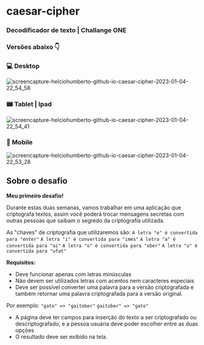 # caesar-cipher

### Decodificador de texto | Challange ONE

### Versões abaixo 👇 


### 💻 Desktop

![screencapture-helciohumberto-github-io-caesar-cipher-2023-01-04-22_54_58](https://user-images.githubusercontent.com/114635522/210686445-8a43760d-a78d-46f2-984e-da197ad2edda.jpg)

### 📟 Tablet | Ipad

![screencapture-helciohumberto-github-io-caesar-cipher-2023-01-04-22_54_41](https://user-images.githubusercontent.com/114635522/210686481-77e38d9e-5a82-4b8e-a277-f9dbd507c767.jpg)

### 📱 Mobile

![screencapture-helciohumberto-github-io-caesar-cipher-2023-01-04-22_53_28](https://user-images.githubusercontent.com/114635522/210686497-ec35659b-01e3-441c-bdf2-6fb7b3456e8a.jpg)




## Sobre o desafio

**Meu primeiro desafio!**

Durante estas duas semanas, vamos trabalhar em uma aplicação que criptografa textos, assim você poderá trocar mensagens secretas com outras pessoas que saibam o segredo da criptografia utilizada.

As "chaves" de criptografia que utilizaremos são:
`A letra "e" é convertida para "enter"`
`A letra "i" é convertida para "imes"`
`A letra "a" é convertida para "ai"`
`A letra "o" é convertida para "ober"`
`A letra "u" é convertida para "ufat"`

**Requisitos:**
- Deve funcionar apenas com letras minúsculas
- Não devem ser utilizados letras com acentos nem caracteres especiais
- Deve ser possível converter uma palavra para a versão criptografada e também retornar uma palavra criptografada para a versão original. 

Por exemplo:
`"gato" => "gaitober"`
`gaitober" => "gato"`

- A página deve ter campos para inserção do texto a ser criptografado ou descriptografado, e a pessoa usuária deve poder escolher entre as duas opções
- O resultado deve ser exibido na tela.
